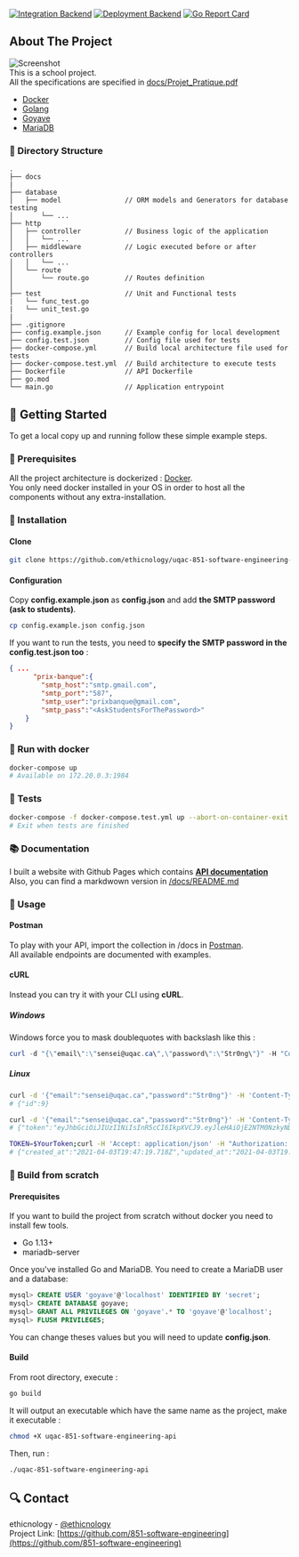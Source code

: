 [![Integration Backend](https://github.com/ethicnology/uqac-851-software-engineering-api/actions/workflows/continuous-integration.yaml/badge.svg)](https://github.com/ethicnology/uqac-851-software-engineering-api/actions/workflows/continuous-integration.yaml)
[![Deployment Backend](https://github.com/ethicnology/uqac-851-software-engineering-api/actions/workflows/continuous-deployment.yaml/badge.svg)](https://github.com/ethicnology/uqac-851-software-engineering-api/actions/workflows/continuous-deployment.yaml)
[![Go Report Card](https://goreportcard.com/badge/github.com/ethicnology/uqac-851-software-engineering-api)](https://goreportcard.com/report/github.com/ethicnology/uqac-851-software-engineering-api)


## About The Project
![](https://github.com/ethicnology/uqac-851-software-engineering-api/blob/develop/docs/logo.png "Screenshot")  
This is a school project.  
All the specifications are specified in [docs/Projet_Pratique.pdf](https://github.com/ethicnology/uqac-851-software-engineering-api/blob/develop/docs/Projet_Pratique.pdf)

* [Docker](https://www.docker.com)
* [Golang](https://golang.org)  
* [Goyave](https://goyave.dev) 
* [MariaDB](https://mariadb.org) 

### :open_file_folder: Directory Structure
```
.
├── docs
|
├── database
│   ├── model                // ORM models and Generators for database testing
│       └── ...
├── http
│   ├── controller           // Business logic of the application
│   │   └── ...
│   ├── middleware           // Logic executed before or after controllers
│   │   └── ...
│   └── route
│       └── route.go         // Routes definition
│
├── test                     // Unit and Functional tests
|   └── func_test.go
|   └── unit_test.go
|
├── .gitignore
├── config.example.json      // Example config for local development
├── config.test.json         // Config file used for tests
├── docker-compose.yml       // Build local architecture file used for tests
├── docker-compose.test.yml  // Build architecture to execute tests
├── Dockerfile               // API Dockerfile
├── go.mod
└── main.go                  // Application entrypoint
```


## :rocket: Getting Started
To get a local copy up and running follow these simple example steps.
### :page_with_curl: Prerequisites
All the project architecture is dockerized : [Docker](https://www.docker.com/products/docker-desktop).  
You only need docker installed in your OS in order to host all the components without any extra-installation.  

### :construction_worker: Installation
#### Clone
```sh
git clone https://github.com/ethicnology/uqac-851-software-engineering-api.git
```
#### Configuration
Copy **config.example.json** as **config.json** and add **the SMTP password (ask to students)**.  
```sh
cp config.example.json config.json
```
If you want to run the tests, you need to **specify the SMTP password in the config.test.json too** :
```json
{ ...
      "prix-banque":{
        "smtp_host":"smtp.gmail.com",
        "smtp_port":"587",
        "smtp_user":"prixbanque@gmail.com",
        "smtp_pass":"<AskStudentsForThePassword>"
    }
}
```


### :whale: Run with docker
```sh
docker-compose up
# Available on 172.20.0.3:1984
```

### :pray: Tests
```sh
docker-compose -f docker-compose.test.yml up --abort-on-container-exit --remove-orphans
# Exit when tests are finished
```
### :books: Documentation
I built a website with Github Pages which contains [**API documentation**](https://ethicnology.github.io/uqac-851-software-engineering-api/)  
Also, you can find a markdwown version in [/docs/README.md](https://github.com/ethicnology/uqac-851-software-engineering-api/tree/develop/docs#readme)

### :runner: Usage
#### Postman
To play with your API, import the collection in /docs in [Postman](https://www.postman.com/).  
All available endpoints are documented with examples.

#### cURL
Instead you can try it with your CLI using **cURL**.  

##### Windows
Windows force you to mask doublequotes with backslash like this : 
```powershell
curl -d "{\"email\":\"sensei@uqac.ca\",\"password\":\"Str0ng\"}" -H "Content-Type: application/json" -X POST http://172.20.0.3:1984/auth/register
```
##### Linux
```sh
curl -d '{"email":"sensei@uqac.ca","password":"Str0ng"}' -H 'Content-Type: application/json' -X POST http://172.20.0.3:1984/auth/register
# {"id":9}
```

```sh
curl -d '{"email":"sensei@uqac.ca","password":"Str0ng"}' -H 'Content-Type: application/json' -X POST http://172.20.0.3:1984/auth/login
# {"token":"eyJhbGciOiJIUzI1NiIsInR5cCI6IkpXVCJ9.eyJleHAiOjE2NTM0NzkyNDQsIm5iZiI6MTYxNzQ3OTI0NCwidXNlcmlkIjoic2Vuc2VpQHVxYWMuY2EifQ.aMRWeebCTfJyUPfsUz5H8Ng1x1L1T10hSKpXoVdyPUY"}
```

```sh
TOKEN=$YourToken;curl -H 'Accept: application/json' -H "Authorization: Bearer ${TOKEN}" -X GET http://172.20.0.3:1984/users/sensei@uqac.ca
# {"created_at":"2021-04-03T19:47:19.718Z","updated_at":"2021-04-03T19:47:19.718Z","deleted_at":null,"id":10,"email":"sensei@uqac.ca","first_name":"","last_name":""}
```

### :hammer: Build from scratch
#### Prerequisites
If you want to build the project from scratch without docker you need to install few tools.
* Go 1.13+
* mariadb-server

Once you've installed Go and MariaDB.
You need to create a MariaDB user and a database:
```sql
mysql> CREATE USER 'goyave'@'localhost' IDENTIFIED BY 'secret';
mysql> CREATE DATABASE goyave;
mysql> GRANT ALL PRIVILEGES ON 'goyave'.* TO 'goyave'@'localhost';
mysql> FLUSH PRIVILEGES;
```
You can change theses values but you will need to update **config.json**.

#### Build
From root directory, execute :
```sh
go build
```
It will output an executable which have the same name as the project, make it executable :
```sh
chmod +X uqac-851-software-engineering-api
```
Then, run :
```sh
./uqac-851-software-engineering-api
```
## :mag: Contact
ethicnology - [@ethicnology](https://twitter.com/ethicnology)  
Project Link: [https://github.com/851-software-engineering](https://github.com/851-software-engineering)
